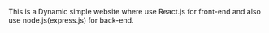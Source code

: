 This is a Dynamic simple website where use React.js for front-end and also use node.js(express.js) for back-end.
